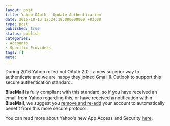 ```yaml
---
layout: post
title: Yahoo OAuth - Update Authentication
date: 2016-10-13 12:24:19.000000000 +03:00
type: post
published: true
status: publish
categories:
- Accounts
- Specific Providers
tags: []
meta:
---
```


During 2016 Yahoo rolled out OAuth 2.0 - a new superior way to authenticate and we are happy they joined Gmail & Outlook to support this secure authentication standard.

**BlueMail** is fully compliant with this standard, so if you have received an email from Yahoo regarding this, or have received a notification within **BlueMail**, we suggest you [remove and re-add](/remove-add-account/) your account to automatically benefit from this more secure protocol.

You can read more about Yahoo's new App Access and Security [here](https://help.yahoo.com/kb/SLN27791.html).